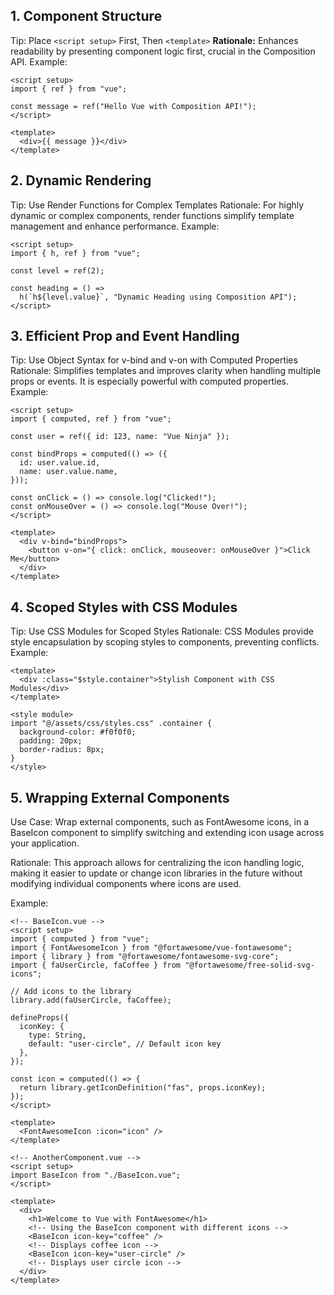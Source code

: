 ## 1. Component Structure

Tip: Place `<script setup>` First, Then `<template>`
**Rationale:** Enhances readability by presenting component logic first, crucial in the Composition API.
Example:

```vue
<script setup>
import { ref } from "vue";

const message = ref("Hello Vue with Composition API!");
</script>

<template>
  <div>{{ message }}</div>
</template>
```

## 2. Dynamic Rendering

Tip: Use Render Functions for Complex Templates
Rationale: For highly dynamic or complex components, render functions simplify template management and enhance performance.
Example:

```vue
<script setup>
import { h, ref } from "vue";

const level = ref(2);

const heading = () =>
  h(`h${level.value}`, "Dynamic Heading using Composition API");
</script>
```

## 3. Efficient Prop and Event Handling

Tip: Use Object Syntax for v-bind and v-on with Computed Properties
Rationale: Simplifies templates and improves clarity when handling multiple props or events. It is especially powerful with computed properties.
Example:

```vue
<script setup>
import { computed, ref } from "vue";

const user = ref({ id: 123, name: "Vue Ninja" });

const bindProps = computed(() => ({
  id: user.value.id,
  name: user.value.name,
}));

const onClick = () => console.log("Clicked!");
const onMouseOver = () => console.log("Mouse Over!");
</script>

<template>
  <div v-bind="bindProps">
    <button v-on="{ click: onClick, mouseover: onMouseOver }">Click Me</button>
  </div>
</template>
```

## 4. Scoped Styles with CSS Modules

Tip: Use CSS Modules for Scoped Styles
Rationale: CSS Modules provide style encapsulation by scoping styles to components, preventing conflicts.
Example:

```vue
<template>
  <div :class="$style.container">Stylish Component with CSS Modules</div>
</template>

<style module>
import "@/assets/css/styles.css" .container {
  background-color: #f0f0f0;
  padding: 20px;
  border-radius: 8px;
}
</style>
```

## 5. Wrapping External Components

Use Case: Wrap external components, such as FontAwesome icons, in a BaseIcon component to simplify switching and extending icon usage across your application.

Rationale: This approach allows for centralizing the icon handling logic, making it easier to update or change icon libraries in the future without modifying individual components where icons are used.

Example:

```vue
<!-- BaseIcon.vue -->
<script setup>
import { computed } from "vue";
import { FontAwesomeIcon } from "@fortawesome/vue-fontawesome";
import { library } from "@fortawesome/fontawesome-svg-core";
import { faUserCircle, faCoffee } from "@fortawesome/free-solid-svg-icons";

// Add icons to the library
library.add(faUserCircle, faCoffee);

defineProps({
  iconKey: {
    type: String,
    default: "user-circle", // Default icon key
  },
});

const icon = computed(() => {
  return library.getIconDefinition("fas", props.iconKey);
});
</script>

<template>
  <FontAwesomeIcon :icon="icon" />
</template>

<!-- AnotherComponent.vue -->
<script setup>
import BaseIcon from "./BaseIcon.vue";
</script>

<template>
  <div>
    <h1>Welcome to Vue with FontAwesome</h1>
    <!-- Using the BaseIcon component with different icons -->
    <BaseIcon icon-key="coffee" />
    <!-- Displays coffee icon -->
    <BaseIcon icon-key="user-circle" />
    <!-- Displays user circle icon -->
  </div>
</template>
```
